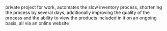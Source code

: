 
private project for work,
automates the slow inventory process, 
shortening the process by several days, additionally improving the quality of the process and the ability to view the products included in it on an ongoing basis, 
all via an online website
